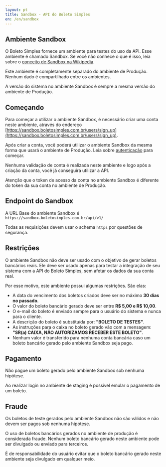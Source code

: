 ```yaml
---
layout: pt
title: Sandbox - API do Boleto Simples
en: /en/sandbox
---
```


## Ambiente Sandbox

O Boleto Simples fornece um ambiente para testes do uso da API. Esse ambiente é chamado Sandbox. Se você não conhece o que é isso, leia sobre o [conceito de Sandbox na Wikipedia](http://en.wikipedia.org/wiki/Sandbox_(software_development)).

Este ambiente é completamente separado do ambiente de Produção. Nenhum dado é compartilhado entre os ambientes.

A versão do sistema no ambiente Sandbox é sempre a mesma versão do ambiente de Produção.

## Começando

Para começar a utilizar o ambiente Sandbox, é necessário criar uma conta neste ambiente, através do endereço [https://sandbox.boletosimples.com.br/users/sign_up](https://sandbox.boletosimples.com.br/users/sign_up).

Após criar a conta, você poderá utilizar o ambiente Sandbox da mesma forma que usará o ambiente de Produção. Leia sobre [autenticação](/authentication) para começar.

Nenhuma validação de conta é realizada neste ambiente e logo após a criação da conta, você já conseguirá utilizar a API.

Atenção que o token de acesso da conta no ambiente Sandbox é diferente do token da sua conta no ambiente de Produção.

## Endpoint do Sandbox

A URL Base do ambiente Sandbox é `https://sandbox.boletosimples.com.br/api/v1/`

Todas as requisições devem usar o schema `https` por questões de segurança.

## Restrições

O ambiente Sandbox não deve ser usado com o objetivo de gerar boletos bancários reais. Ele deve ser usado apenas para testar a integração de seu sistema com a API do Boleto Simples, sem afetar os dados da sua conta real.

Por esse motivo, este ambiente possui algumas restrições. São elas:

*   A data do vencimento dos boletos criados deve ser no máximo **30 dias no passado**.
*   O valor do boleto bancário gerado deve ser entre **R$ 5,00 e R$ 10,00**.
*   O e-mail do boleto é enviado sempre para o usuário do sistema e nunca para o cliente.
*   A descrição do boleto é substituída por: **"BOLETO DE TESTES"**.
*   As instruções para o caixa no boleto gerado vão com a mensagem: **"SR(a) CAIXA, NÃO AUTORIZAMOS RECEBER ESTE BOLETO"**.
*   Nenhum valor é transferido para nenhuma conta bancária caso um boleto bancário gerado pelo ambiente Sandbox seja pago.

## Pagamento

Não pague um boleto gerado pelo ambiente Sandbox sob nenhuma hipótese.

Ao realizar login no ambiente de staging é possível emular o pagamento de um boleto.

## Fraude

Os boletos de teste gerados pelo ambiente Sandbox não são válidos e não devem ser pagos sob nenhuma hipótese.

O uso de boletos bancários gerados no ambiente de produção é considerada fraude. Nenhum boleto bancário gerado neste ambiente pode ser divulgado ou enviado para terceiros.

É de responsabilidade do usuário evitar que o boleto bancário gerado neste ambiente seja divulgado em qualquer meio.
